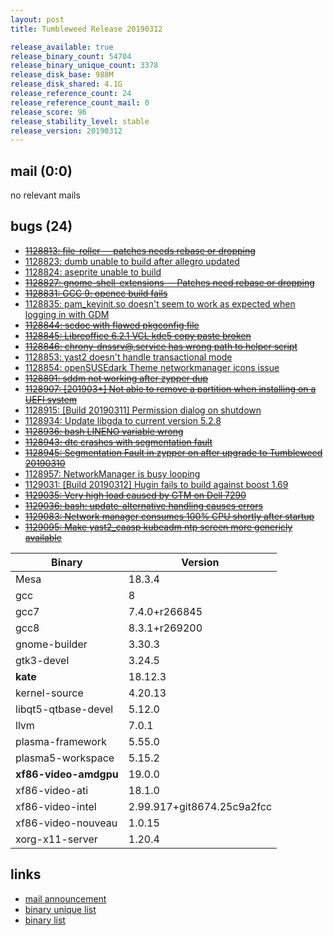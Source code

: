 ```yaml
---
layout: post
title: Tumbleweed Release 20190312

release_available: true
release_binary_count: 54704
release_binary_unique_count: 3378
release_disk_base: 988M
release_disk_shared: 4.1G
release_reference_count: 24
release_reference_count_mail: 0
release_score: 96
release_stability_level: stable
release_version: 20190312
---
```


## mail (0:0)

no relevant mails

## bugs (24)

<!--more-->

- ~~[1128813: file-roller -- patches needs rebase or dropping](https://bugzilla.opensuse.org/show_bug.cgi?id=1128813)~~
- [1128823: dumb unable to build after allegro updated](https://bugzilla.opensuse.org/show_bug.cgi?id=1128823)
- [1128824: aseprite unable to build](https://bugzilla.opensuse.org/show_bug.cgi?id=1128824)
- ~~[1128827: gnome-shell-extensions -- Patches need rebase or dropping](https://bugzilla.opensuse.org/show_bug.cgi?id=1128827)~~
- ~~[1128831: GCC 9: opencc build fails](https://bugzilla.opensuse.org/show_bug.cgi?id=1128831)~~
- [1128835: pam_keyinit.so doesn't seem to work as expected when logging in with GDM](https://bugzilla.opensuse.org/show_bug.cgi?id=1128835)
- ~~[1128844: scdoc with flawed pkgconfig file](https://bugzilla.opensuse.org/show_bug.cgi?id=1128844)~~
- ~~[1128845: Libreoffice 6.2.1 VCL kde5 copy paste broken](https://bugzilla.opensuse.org/show_bug.cgi?id=1128845)~~
- ~~[1128846: chrony-dnssrv@.service has wrong path to helper script](https://bugzilla.opensuse.org/show_bug.cgi?id=1128846)~~
- [1128853: yast2 doesn't handle transactional mode](https://bugzilla.opensuse.org/show_bug.cgi?id=1128853)
- [1128854: openSUSEdark Theme  networkmanager icons issue](https://bugzilla.opensuse.org/show_bug.cgi?id=1128854)
- ~~[1128891: sddm not working after zypper dup](https://bugzilla.opensuse.org/show_bug.cgi?id=1128891)~~
- ~~[1128907: \[201903*\] Not able to remove a partition when installing on a UEFI system](https://bugzilla.opensuse.org/show_bug.cgi?id=1128907)~~
- [1128915: \[Build 20190311\] Permission dialog on shutdown](https://bugzilla.opensuse.org/show_bug.cgi?id=1128915)
- [1128934: Update  libgda to current version 5.2.8](https://bugzilla.opensuse.org/show_bug.cgi?id=1128934)
- ~~[1128936: bash LINENO variable wrong](https://bugzilla.opensuse.org/show_bug.cgi?id=1128936)~~
- ~~[1128943: dtc crashes with segmentation fault](https://bugzilla.opensuse.org/show_bug.cgi?id=1128943)~~
- ~~[1128945: Segmentation Fault in zypper on after upgrade to Tumbleweed 20190310](https://bugzilla.opensuse.org/show_bug.cgi?id=1128945)~~
- [1128957: NetworkManager is busy looping](https://bugzilla.opensuse.org/show_bug.cgi?id=1128957)
- [1129031: \[Build 20190312\] Hugin fails to build against boost 1.69](https://bugzilla.opensuse.org/show_bug.cgi?id=1129031)
- ~~[1129035: Very high load caused by GTM on Dell 7290](https://bugzilla.opensuse.org/show_bug.cgi?id=1129035)~~
- ~~[1129036: bash: update-alternative handling causes errors](https://bugzilla.opensuse.org/show_bug.cgi?id=1129036)~~
- ~~[1129083: Network manager consumes 100% CPU shortly after startup](https://bugzilla.opensuse.org/show_bug.cgi?id=1129083)~~
- ~~[1129095: Make yast2_caasp kubeadm ntp screen more genericly available](https://bugzilla.opensuse.org/show_bug.cgi?id=1129095)~~

Binary | Version
--- | ---
Mesa | 18.3.4
gcc | 8
gcc7 | 7.4.0+r266845
gcc8 | 8.3.1+r269200
gnome-builder | 3.30.3
gtk3-devel | 3.24.5
**kate** | 18.12.3
kernel-source | 4.20.13
libqt5-qtbase-devel | 5.12.0
llvm | 7.0.1
plasma-framework | 5.55.0
plasma5-workspace | 5.15.2
**xf86-video-amdgpu** | 19.0.0
xf86-video-ati | 18.1.0
xf86-video-intel | 2.99.917+git8674.25c9a2fcc
xf86-video-nouveau | 1.0.15
xorg-x11-server | 1.20.4

## links

- [mail announcement](https://lists.opensuse.org/opensuse-factory/2019-03/msg00143.html)
- [binary unique list](http://download.tumbleweed.boombatower.com/20190312/rpm.unique.list)
- [binary list](http://download.tumbleweed.boombatower.com/20190312/rpm.list)
